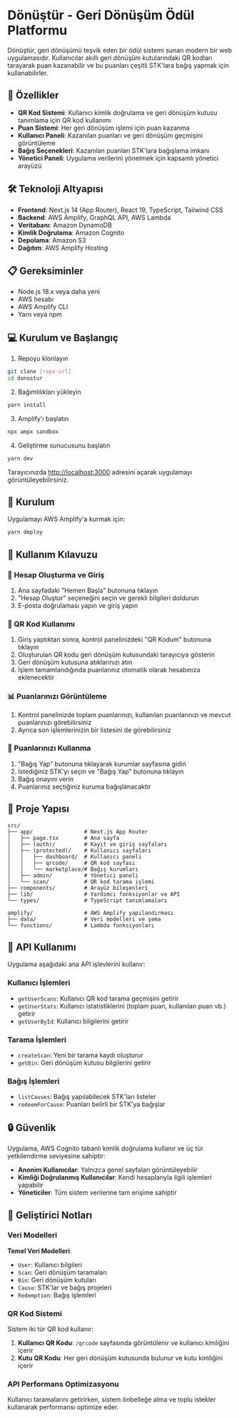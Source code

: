 # Dönüştür - Geri Dönüşüm Ödül Platformu

Dönüştür, geri dönüşümü teşvik eden bir ödül sistemi sunan modern bir web uygulamasıdır. Kullanıcılar akıllı geri dönüşüm kutularındaki QR kodları tarayarak puan kazanabilir ve bu puanları çeşitli STK'lara bağış yapmak için kullanabilirler.

## 🌱 Özellikler

- **QR Kod Sistemi**: Kullanıcı kimlik doğrulama ve geri dönüşüm kutusu tanımlama için QR kod kullanımı
- **Puan Sistemi**: Her geri dönüşüm işlemi için puan kazanma
- **Kullanıcı Paneli**: Kazanılan puanları ve geri dönüşüm geçmişini görüntüleme
- **Bağış Seçenekleri**: Kazanılan puanları STK'lara bağışlama imkanı
- **Yönetici Paneli**: Uygulama verilerini yönetmek için kapsamlı yönetici arayüzü

## 🛠️ Teknoloji Altyapısı

- **Frontend**: Next.js 14 (App Router), React 19, TypeScript, Tailwind CSS
- **Backend**: AWS Amplify, GraphQL API, AWS Lambda
- **Veritabanı**: Amazon DynamoDB
- **Kimlik Doğrulama**: Amazon Cognito
- **Depolama**: Amazon S3
- **Dağıtım**: AWS Amplify Hosting

## 📋 Gereksiminler

- Node.js 18.x veya daha yeni
- AWS hesabı
- AWS Amplify CLI
- Yarn veya npm

## 💻 Kurulum ve Başlangıç

1. Repoyu klonlayın
```bash
git clone [repo-url]
cd donustur
```

2. Bağımlılıkları yükleyin
```bash
yarn install
```

3. Amplify'ı başlatın
```bash
npx ampx sandbox
```

4. Geliştirme sunucusunu başlatın
```bash
yarn dev
```

Tarayıcınızda [http://localhost:3000](http://localhost:3000) adresini açarak uygulamayı görüntüleyebilirsiniz.

## 🚀 Kurulum

Uygulamayı AWS Amplify'a kurmak için:

```bash
yarn deploy
```

## 📱 Kullanım Kılavuzu

### 🔐 Hesap Oluşturma ve Giriş

1. Ana sayfadaki "Hemen Başla" butonuna tıklayın
2. "Hesap Oluştur" seçeneğini seçin ve gerekli bilgileri doldurun
3. E-posta doğrulaması yapın ve giriş yapın

### 📱 QR Kod Kullanımı

1. Giriş yaptıktan sonra, kontrol panelinizdeki "QR Kodum" butonuna tıklayın
2. Oluşturulan QR kodu geri dönüşüm kutusundaki tarayıcıya gösterin
3. Geri dönüşüm kutusuna atıklarınızı atın
4. İşlem tamamlandığında puanlarınız otomatik olarak hesabınıza eklenecektir

### 📊 Puanlarınızı Görüntüleme

1. Kontrol panelinizde toplam puanlarınızı, kullanılan puanlarınızı ve mevcut puanlarınızı görebilirsiniz
2. Ayrıca son işlemlerinizin bir listesini de görebilirsiniz

### 🎁 Puanlarınızı Kullanma

1. "Bağış Yap" butonuna tıklayarak kurumlar sayfasına gidin
2. İstediğiniz STK'yı seçin ve "Bağış Yap" butonuna tıklayın
3. Bağış onayını verin
4. Puanlarınız seçtiğiniz kuruma bağışlanacaktır

## 📁 Proje Yapısı

```
src/
├── app/                # Next.js App Router
│   ├── page.tsx        # Ana sayfa
│   ├── (auth)/         # Kayıt ve giriş sayfaları
│   ├── (protected)/    # Kullanıcı sayfaları
│   │   ├── dashboard/  # Kullanıcı paneli
│   │   ├── qrcode/     # QR kod sayfası
│   │   └── marketplace/# Bağış kurumları
│   ├── admin/          # Yönetici paneli
│   └── scan/           # QR kod tarama işlemi
├── components/         # Arayüz bileşenleri
├── lib/                # Yardımcı fonksiyonlar ve API
└── types/              # TypeScript tanımlamaları

amplify/                # AWS Amplify yapılandırması
├── data/               # Veri modelleri ve şema
└── functions/          # Lambda fonksiyonları
```

## 📖 API Kullanımı

Uygulama aşağıdaki ana API işlevlerini kullanır:

### Kullanıcı İşlemleri
- `getUserScans`: Kullanıcı QR kod tarama geçmişini getirir
- `getUserStats`: Kullanıcı istatistiklerini (toplam puan, kullanılan puan vb.) getirir
- `getUserById`: Kullanıcı bilgilerini getirir

### Tarama İşlemleri
- `createScan`: Yeni bir tarama kaydı oluşturur
- `getBin`: Geri dönüşüm kutusu bilgilerini getirir

### Bağış İşlemleri
- `listCauses`: Bağış yapılabilecek STK'ları listeler
- `redeemForCause`: Puanları belirli bir STK'ya bağışlar

## 🔒 Güvenlik

Uygulama, AWS Cognito tabanlı kimlik doğrulama kullanır ve üç tür yetkilendirme seviyesine sahiptir:

- **Anonim Kullanıcılar**: Yalnızca genel sayfaları görüntüleyebilir
- **Kimliği Doğrulanmış Kullanıcılar**: Kendi hesaplarıyla ilgili işlemleri yapabilir
- **Yöneticiler**: Tüm sistem verilerine tam erişime sahiptir

## 🧩 Geliştirici Notları

### Veri Modelleri

**Temel Veri Modelleri**:
- `User`: Kullanıcı bilgileri
- `Scan`: Geri dönüşüm taramaları
- `Bin`: Geri dönüşüm kutuları
- `Cause`: STK'lar ve bağış projeleri
- `Redemption`: Bağış işlemleri

### QR Kod Sistemi

Sistem iki tür QR kod kullanır:
1. **Kullanıcı QR Kodu**: `/qrcode` sayfasında görüntülenir ve kullanıcı kimliğini içerir
2. **Kutu QR Kodu**: Her geri dönüşüm kutusunda bulunur ve kutu kimliğini içerir

### API Performans Optimizasyonu

Kullanıcı taramalarını getirirken, sistem önbelleğe alma ve toplu istekler kullanarak performansı optimize eder.
